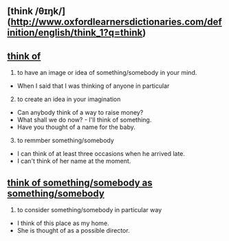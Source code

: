 ## [think  /θɪŋk/] (http://www.oxfordlearnersdictionaries.com/definition/english/think_1?q=think)

## [think of](http://www.oxfordlearnersdictionaries.com/definition/english/think-of)
1. to have an image or idea of something/somebody in your mind.
  * When I said that I was thinking of anyone in particular
2. to create an idea in your imagination
  * Can anybody think of a way to raise money?
  * What shall we do now? - I'll think of something.
  * Have you thought of a name for the baby.
  
3. to remmber something/somebody  
  * I can think of at least three occasions when he arrived late.
  * I can't think of her name at the moment.
   
## [think of something/somebody as something/somebody](http://www.oxfordlearnersdictionaries.com/definition/english/think-of-as)
1. to consider something/somebody in particular way
 * I think of this place as my home.
 * She is thought of as a possible director.
